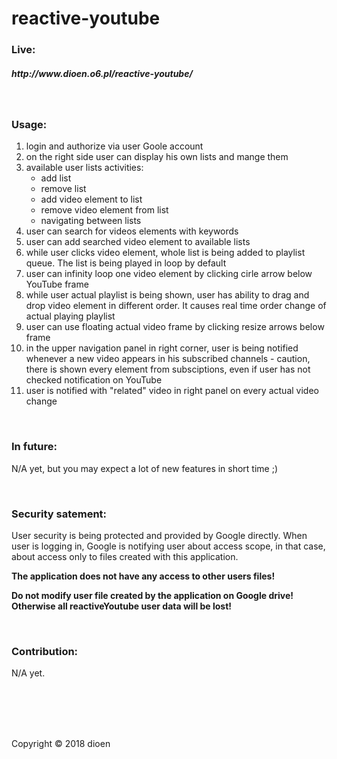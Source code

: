 # reactive-youtube

<h3>Live:</h3>
<h5>http://www.dioen.o6.pl/reactive-youtube/</h5>
</br>
<h3>Usage:</h3>
<ol>
  <li>login and authorize via user Goole account</li>
  <li>on the right side user can display his own lists and mange them</li>
  <li>available user lists activities:
    <ul>
      <li>add list</li>
      <li>remove list</li>
      <li>add video element to list</li>
      <li>remove video element from list</li>
      <li>navigating between lists</li>
    </ul>
  </li>
  <li>user can search for videos elements with keywords</li>
  <li>user can add searched video element to available lists</li>
  <li>while user clicks video element, whole list is being added to playlist queue. The list is being played in loop by default</li>
  <li>user can infinity loop one video element by clicking cirle arrow below YouTube frame</li>
  <li>while user actual playlist is being shown, user has ability to drag and drop video element in different order. It causes real time order change of actual playing playlist</li>
  <li>user can use floating actual video frame by clicking resize arrows below frame</li>
  <li>in the upper navigation panel in right corner, user is being notified whenever a new video appears in his subscribed channels - caution, there is shown every element from subsciptions, even if user has not checked notification on YouTube</li>
  <li>user is notified with "related" video in right panel on every actual video change</li>
</ol>
</br>
<h3>In future:</h3>
<p>N/A yet, but you may expect a lot of new features in short time ;)</p>
</br>
<h3>Security satement:</h3>
<p>User security is being protected and provided by Google directly. When user is logging in, Google is notifying user about access scope, in that case, about access only to files created with this application.</p>
<p><strong>The application does not have any access to other users files!</strong></p>
<p><strong>Do not modify user file created by the application on Google drive! Otherwise all reactiveYoutube user data will be lost!</strong></p>
</br>
<h3>Contribution:</h3>
<p>N/A yet.</p>
</br>
</br>
</br>
</br>
<p>Copyright © 2018 dioen</o>
